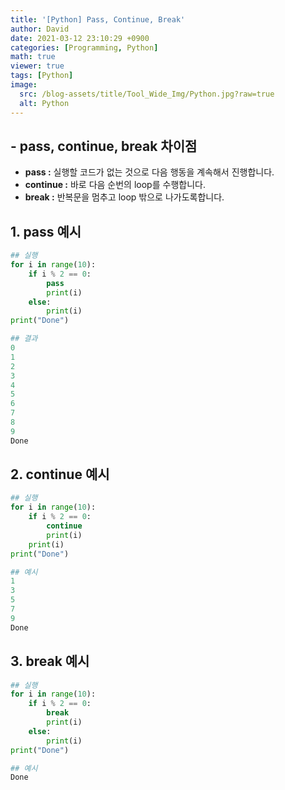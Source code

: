 ```yaml
---
title: '[Python] Pass, Continue, Break'
author: David
date: 2021-03-12 23:10:29 +0900
categories: [Programming, Python]
math: true
viewer: true
tags: [Python]
image:
  src: /blog-assets/title/Tool_Wide_Img/Python.jpg?raw=true
  alt: Python
---
```


## - pass, continue, break 차이점

- **pass :** 실행할 코드가 없는 것으로 다음 행동을 계속해서 진행합니다.
- **continue :** 바로 다음 순번의 loop를 수행합니다.
- **break :** 반복문을 멈추고 loop 밖으로 나가도록합니다.

## 1. pass 예시
```python
## 실행
for i in range(10):
    if i % 2 == 0:
        pass
        print(i)    
    else:
        print(i)
print("Done")

## 결과
0
1
2
3
4
5
6
7
8
9
Done
```

## 2. continue 예시
```python
## 실행
for i in range(10):
    if i % 2 == 0:
        continue
        print(i)    
    print(i)
print("Done")

## 예시
1
3
5
7
9
Done
```

## 3. break 예시
```python
## 실행
for i in range(10):
    if i % 2 == 0:
        break
        print(i)    
    else:
        print(i)
print("Done")

## 예시
Done
```

